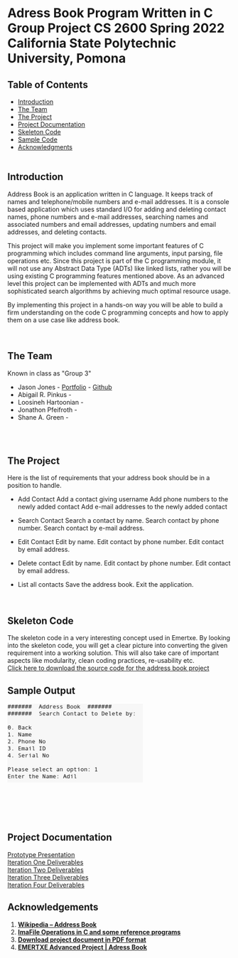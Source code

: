 # Adress Book Program Written in C Group Project CS 2600 Spring 2022 California State Polytechnic University, Pomona <br>


## Table of Contents <br>

* [Introduction](#Introduction)
* [The Team](#Team)
* [The Project](#Games)
* [Project Documentation](#Docs)
* [Skeleton Code](#Skel)
* [Sample Code](#Sample)
* [Acknowledgments](#Ack)
<br><br>

## Introduction <a name="Introduction"></a> <br>

Address Book is an application written in C language. It keeps track of names and telephone/mobile numbers and e-mail addresses. It is a console based application which uses standard I/O for adding and deleting contact names, phone numbers and e-mail addresses, searching names and associated numbers and email addresses, updating numbers and email addresses, and deleting contacts.

This project will make you implement some important features of C programming which includes command line arguments, input parsing, file operations etc. Since this project is part of the C programming module, it will not use any Abstract Data Type (ADTs) like linked lists, rather you will be using existing C programming features mentioned above. As an advanced level this project can be implemented with ADTs and much more sophisticated search algorithms by achieving much optimal resource usage. 

By implementing this project in a hands-on way you will be able to build a firm understanding on the code C programming concepts and how to apply them on a use case like address book.

<br>

## The Team <a name="Team"></a> <br>
Known in class as "Group 3"
* Jason Jones - [Portfolio](https://jasonjonesthe.dev/) - [Github](https://github.com/jasojone)
*  Abigail R. Pinkus -   
*  Loosineh Hartoonian -  
*  Jonathon Pfeifroth -  
* Shane A. Green - 


<br><br>

## The Project <a name="Games"></a> <br>
Here is the list of requirements that your address book should be in a position to handle. 


* Add Contact
Add a contact giving username
Add phone numbers to the newly added contact
Add e-mail addresses to the newly added contact
* Search Contact
Search a contact by name.
Search contact by phone number.
Search contact by e-mail address.
* Edit Contact
Edit by name.
Edit contact by phone number.
Edit contact by email address.
* Delete contact
Edit by name.
Edit contact by phone number.
Edit contact by email address.
* List all contacts
  Save the address book.
  Exit the application. 


  <br>
## Skeleton Code <a name="Skel"></a> <br>

The skeleton code in a very interesting concept used in Emertxe. By looking into the skeleton code, you will get a clear picture into converting the given requirement into a working solution. This will also take care of important aspects like modularity, clean coding practices, re-usability etc.  
[Click here to download the source code for the address book project](https://www.emertxe.com/content/c-programming/code/addressbook_src.zip)

## Sample Output <a name="Sample"></a> <br>

![](ample.png)
 
 ![]()
 
<br><br>


## Project Documentation <a name="Docs"></a> <br>
[Prototype Presentation]() <br>
[Iteration One Deliverables]() <br>
[Iteration Two Deliverables]() <br>
[Iteration Three Deliverables]() <br>
[Iteration Four Deliverables]()<br>

## Acknowledgements <a name="Ack"></a> <br>
1.  **[Wikipedia – Address Book](https://en.wikipedia.org/wiki/Address_book)**
2.  **[Ima](https://en.wikipedia.org/wiki/BMP)[File Operations in C and some reference programs](https://github.com/ptdecker/cbasics)[](https://en.wikipedia.org/wiki/BMP)**
3.  **[Download project document in PDF format](https://www.emertxe.com/content/c-programming/address_book.pdf)**
4. **[EMERTXE Advanced Project | Adress Book](https://www.emertxe.com/embedded-systems/c-programming/c-projects/address-book-c/)**
